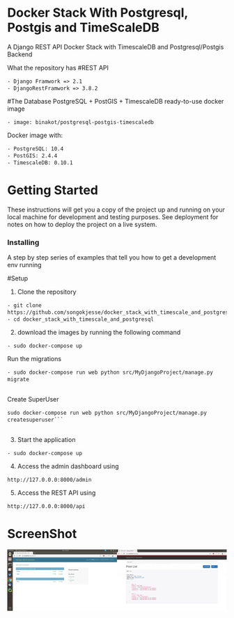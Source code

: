 # Docker Stack With Postgresql, Postgis and TimeScaleDB
A Django REST API Docker Stack with TimescaleDB and Postgresql/Postgis Backend

What the repository has
#REST API
```
- Django Framwork => 2.1
- DjangoRestFramwork => 3.8.2
```
#The Database 
PostgreSQL + PostGIS + TimescaleDB ready-to-use docker image 
```
- image: binakot/postgresql-postgis-timescaledb
```
Docker image with:
```
- PostgreSQL: 10.4 
- PostGIS: 2.4.4 
- TimescaleDB: 0.10.1 
```
# Getting Started
These instructions will get you a copy of the project up and running on your local machine for development and testing purposes. See deployment for notes on how to deploy the project on a live system.

### Installing

A step by step series of examples that tell you how to get a development env running

#Setup

1. Clone the repository
```
- git clone https://github.com/songokjesse/docker_stack_with_timescale_and_postgresql.git
- cd docker_stack_with_timescale_and_postgresql
```

2. download the images by running the following command
```
- sudo docker-compose up
```

Run the migrations
    
```
- sudo docker-compose run web python src/MyDjangoProject/manage.py migrate
    
```
Create SuperUser
    
```
sudo docker-compose run web python src/MyDjangoProject/manage.py createsuperuser```
    
```
3. Start the application
```
- sudo docker-compose up
```
4. Access the admin dashboard using 
```
http://127.0.0.0:8000/admin
```
5. Access the REST API using 
```
http://127.0.0.0:8000/api
```
# ScreenShot
![Screen-Shot](screenshot.png)